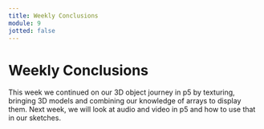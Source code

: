 ```yaml
---
title: Weekly Conclusions
module: 9
jotted: false
---
```


# Weekly Conclusions

This week we continued on our 3D object journey in p5 by texturing, bringing 3D models and combining our knowledge of arrays to display them.  Next week, we will look at audio and video in p5 and how to use that in our sketches.

